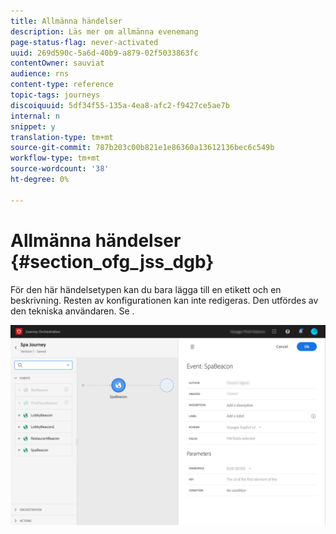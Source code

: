 ```yaml
---
title: Allmänna händelser
description: Läs mer om allmänna evenemang
page-status-flag: never-activated
uuid: 269d590c-5a6d-40b9-a879-02f5033863fc
contentOwner: sauviat
audience: rns
content-type: reference
topic-tags: journeys
discoiquuid: 5df34f55-135a-4ea8-afc2-f9427ce5ae7b
internal: n
snippet: y
translation-type: tm+mt
source-git-commit: 787b203c00b821e1e86360a13612136bec6c549b
workflow-type: tm+mt
source-wordcount: '38'
ht-degree: 0%

---
```



# Allmänna händelser {#section_ofg_jss_dgb}

För den här händelsetypen kan du bara lägga till en etikett och en beskrivning. Resten av konfigurationen kan inte redigeras. Den utfördes av den tekniska användaren. Se [](../event/about-events.md).

![](../assets/general-events.png)
